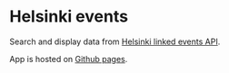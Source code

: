 # Helsinki events

Search and display data from [Helsinki linked events API](https://api.hel.fi/linkedevents/v1/).

App is hosted on [Github pages](https://eetuekman.github.io/Helsinkievents).